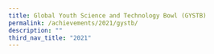 ```yaml
---
title: Global Youth Science and Technology Bowl (GYSTB)
permalink: /achievements/2021/gystb/
description: ""
third_nav_title: "2021"
---
```

